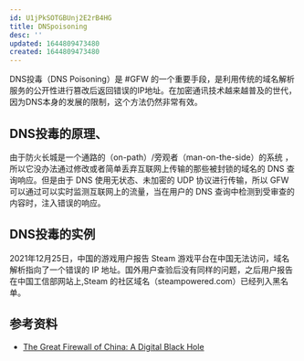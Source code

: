 ```yaml
---
id: U1jPkSOTGBUnj2E2rB4HG
title: DNSpoisoning
desc: ''
updated: 1644809473480
created: 1644809473480
---
```


DNS投毒（DNS Poisoning）是 #GFW 的一个重要手段，是利用传统的域名解析服务的公开性进行篡改后返回错误的IP地址。在加密通讯技术越来越普及的世代，因为DNS本身的发展的限制，这个方法仍然非常有效。

## DNS投毒的原理、

由于防火长城是一个通路的（on-path）/旁观者（man-on-the-side）的系统 ，所以它没办法通过修改或者简单丢弃互联网上传输的那些被封锁的域名的 DNS 查询响应。但是由于 DNS 使用无状态、未加密的 UDP 协议进行传输，所以 GFW 可以通过可以实时监测互联网上的流量，当在用户的 DNS 查询中检测到受审查的内容时，注入错误的响应。

## DNS投毒的实例

2021年12月25日，中国的游戏用户报告 Steam 游戏平台在中国无法访问，域名解析指向了一个错误的 IP 地址。国外用户查验后没有同样的问题，之后用户报告在中国工信部网站上,Steam 的社区域名（steampowered.com）已经列入黑名单。




## 参考资料

- [The Great Firewall of China: A Digital Black Hole](https://www.catchpoint.com/blog/great-firewall-of-china) 